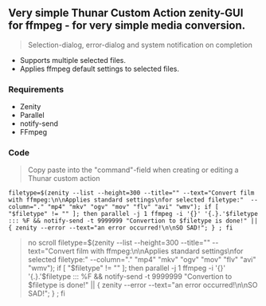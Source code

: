 Very simple Thunar Custom Action zenity-GUI for ffmpeg - for very simple media conversion.
---
> Selection-dialog, error-dialog and system notification on completion   

* Supports multiple selected files.
* Applies ffmpeg default settings to selected files. 

### Requirements
* Zenity
* Parallel
* notify-send
* FFmpeg


### Code

> Copy paste into the "command"-field when creating or editing a Thunar custom action

```
filetype=$(zenity --list --height=300 --title="" --text="Convert film with ffmpeg:\n\nApplies standard settings\nfor selected filetype:"  --column="." "mp4" "mkv" "ogv" "mov" "flv" "avi" "wmv"); if [ "$filetype" != "" ]; then parallel -j 1 ffmpeg -i '{}' '{.}.'$filetype ::: %F && notify-send -t 9999999 "Convertion to $filetype is done!" || { zenity --error --text="an error occurred!\n\nSO SAD!"; } ; fi

```
> no scroll
filetype=$(zenity --list --height=300 --title="" --text="Convert film with ffmpeg:\n\nApplies standard settings\nfor selected filetype:"  --column="." "mp4" "mkv" "ogv" "mov" "flv" "avi" "wmv"); if [ "$filetype" != "" ]; then parallel -j 1 ffmpeg -i '{}' '{.}.'$filetype ::: %F && notify-send -t 9999999 "Convertion to $filetype is done!" || { zenity --error --text="an error occurred!\n\nSO SAD!"; } ; fi

